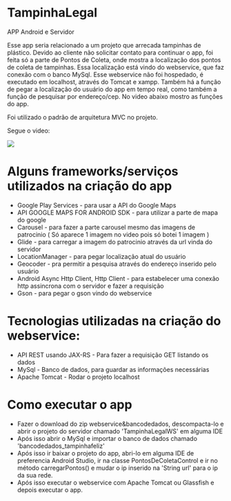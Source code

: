 # TampinhaLegal
APP Android e Servidor

Esse app seria relacionado a um projeto que arrecada tampinhas de plástico. Devido ao cliente não
solicitar contato para continuar o app, foi feita só a parte de Pontos de Coleta, onde mostra a localização dos pontos de coleta
de tampinhas. Essa localização está vindo do webservice, que faz conexão com o banco MySql. Esse webservice não foi hospedado, é executado em localhost, através do Tomcat e xampp.
Também há a função de pegar a localização do usuário do app em tempo real, como também a função de pesquisar por endereço/cep. No video abaixo mostro as funções do app.

Foi utilizado o padrão de arquitetura MVC no projeto. 

Segue o video:

[![](http://img.youtube.com/vi/CYWFeImkCfo/0.jpg)](http://www.youtube.com/watch?v=CYWFeImkCfo "")


# Alguns frameworks/serviços utilizados na criação do app

- Google Play Services - para usar a API do Google Maps
- API GOOGLE MAPS FOR ANDROID SDK - para utilizar a parte de mapa do google
- Carousel - para fazer a parte carousel mesmo das imagens de patrocinio ( Só aparece 1 imagem no video pois só botei 1 imagem )
- Glide - para carregar a imagem do patrocinio através da url vinda do servidor 
- LocationManager - para pegar localização atual do usuário
- Geocoder - pra permitir a pesquisa através do endereço inserido pelo usuário
- Android Async Http Client, Http Client - para estabelecer uma conexão http assincrona com o servidor e fazer a requisição  
- Gson - para pegar o gson vindo do webservice

# Tecnologias utilizadas na criação do webservice:
- API REST usando JAX-RS - Para fazer a requisição GET listando os dados
- MySql - Banco de dados, para guardar as informações necessárias
- Apache Tomcat - Rodar o projeto localhost

# Como executar o app
- Fazer o download do zip webservice&bancodedados, descompacta-lo e abrir o projeto do servidor chamado 'TampinhaLegalWS' em alguma IDE
- Após isso abrir o MySql e importar o banco de dados chamado 'bancodedados_tampinhafeliz'
- Após isso ir baixar o projeto do app, abri-lo em alguma IDE de preferencia Android Studio, ir na classe PontosDeColetaControl e ir no método carregarPontos() e mudar o ip inserido na 'String url' para o ip da sua rede. 
- Após isso executar o webservice com Apache Tomcat ou Glassfish e depois executar o app.




